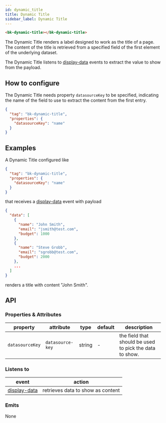 ```yaml
---
id: dynamic_title
title: Dynamic Title
sidebar_label: Dynamic Title
---
```

<!--
WARNING:
This file is automatically generated. Please edit the 'README' file of the corresponding component and run `yarn copy:docs`
-->

[display-data]: ../70_events.md#display-data



```html
<bk-dynamic-title></bk-dynamic-title>
```

The Dynamic Title renders a label designed to work as the title of a page.
The content of the title is retrieved from a specified field of the first element of the underlying dataset.

The Dynamic Title listens to [display-data] events to extract the value to show from the payload.

## How to configure

The Dynamic Title needs property `datasourceKey` to be specified,
indicating the name of the field to use to extract the content from the first entry.

```json
{
  "tag": "bk-dynamic-title",
  "properties": {
    "datasourceKey": "name"
  }
}
```

## Examples

A Dynamic Title configured like

```json
{
  "tag": "bk-dynamic-title",
  "properties": {
    "datasourceKey": "name"
  }
}
```

that receives a [display-data] event with payload

```json
{
  "data": [
    {
      "name": "John Smith",
      "email": "jsmith@test.com",
      "budget": 1000
    },
    {
      "name": "Steve Grobb",
      "email": "sgrobb@test.com",
      "budget": 2000
    },
    ...
  ]
}
```

renders a title with content "John Smith".

## API

### Properties & Attributes

| property        | attribute        | type   | default | description                                             |
| --------------- | ---------------- | ------ | ------- | ------------------------------------------------------- |
| `datasourceKey` | `datasource-key` | string | -       | the field that should be used to pick the data to show. |

### Listens to

| event          | action                            |
| -------------- | --------------------------------- |
| [display-data] | retrieves data to show as content |

### Emits

None
